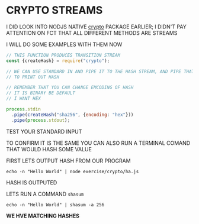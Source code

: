 # CRYPTO STREAMS

I DID LOOK INTO NODJS NATIVE [crypto](/3.%20crypto/NOTES.md) PACKAGE EARLIER; I DIDN'T PAY ATTENTION ON FCT THAT ALL DIFFERENT METHODS ARE STREAMS

I WILL DO SOME EXAMPLES WITH THEM NOW

```js
// THIS FUNCTION PRODUCES TRANSITION STREAM
const {createHash} = require("crypto");

// WE CAN USE STANDARD IN AND PIPE IT TO THE HASH STREAM, AND PIPE THAT AGAIN TO STANDATRD OUT
// TO PRINT OUT HASH

// REMEMBER THAT YOU CAN CHANGE EMCODING OF HASH
// IT IS BINARY BE DEFAULT
// I WANT HEX

process.stdin
  .pipe(createHash("sha256", {encoding: "hex"}))
  .pipe(process.stdout);

```

TEST YOUR STANDARD INPUT

TO CONFIRM IT IS THE SAME YOU CAN ALSO RUN A TERMINAL COMAND THAT WOULD HASH SOME VALUE

FIRST LETS OUTPUT HASH FROM OUR PROGRAM

```
echo -n "Hello World" | node exercise/crypto/ha.js
```

HASH IS OUTPUTED

LETS RUN A COMMAND `shasum`

```
echo -n "Hello World" | shasum -a 256
```

**WE HVE MATCHING HASHES**




